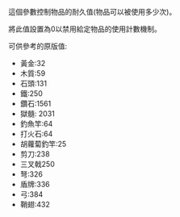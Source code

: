 這個參數控制物品的耐久值(物品可以被使用多少次)。

將此值設置為0以禁用給定物品的使用計數機制。

可供參考的原版值:

* 黃金:32
* 木質:59
* 石頭:131
* 鐵:250
* 鑽石:1561
* 獄髓: 2031
* 釣魚竿:64
* 打火石:64
* 胡蘿蔔釣竿:25
* 剪刀:238
* 三叉戟250
* 弩:326
* 盾牌:336
* 弓:384
* 鞘翅:432